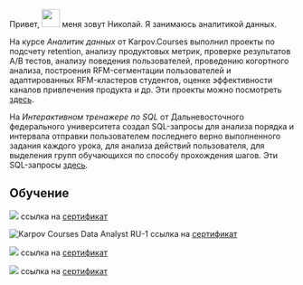 Привет, <img src="https://github.com/blackcater/blackcater/raw/main/images/Hi.gif" height="32"/> меня зовут Николай. Я занимаюсь аналитикой данных. 

На курсе *Аналитик данных* от Karpov.Courses выполнил проекты по подсчету retention, анализу продуктовых метрик, проверке результатов А/В тестов, анализу поведения пользователей, проведению когортного анализа, построения RFM-сегментации пользователей и адаптированных RFM-кластеров студентов, оценке эффективности каналов привлечения продукта и др. Эти проекты можно посмотреть [здесь](https://github.com/NickKulibaba/Projects_on_karpov_coursers#readme).

На *Интерактивном тренажере по SQL* от Дальневосточного федерального университета создал SQL-запросы для анализа порядка и интервала отправки пользователем последнего верно выполненного задания каждого урока, для анализа действий пользователя, для выделения групп обучающихся по способу прохождения шагов. Эти SQL-запросы [здесь](https://github.com/NickKulibaba/-SQL#readme). 
   

## Обучение

![](https://stepik.org/certificate/55e75b739b582e64ae967025f48d8288af78cdf7.png?resolution=high)
ссылка на [сертификат]( https://stepik.org/cert/2030059)

![Karpov Courses Data Analyst RU-1](https://user-images.githubusercontent.com/115520387/229250459-7738c94f-a277-4edb-891a-000723962030.png)
ссылка на [сертификат](https://lab.karpov.courses/certificate/63b5e1e5-a94f-4403-89ee-04f43c6de653)

![](https://stepik.org/certificate/e391390c06603ec351563255e0dc96b41326e428.png?resolution=high)
ссылка на [сертификат](https://stepik.org/cert/1405377)

![](https://stepik.org/certificate/a990828c59efe082dc1c91b35fcbabd8fd33791d.png?resolution=high)
ссылка на [сертификат](https://stepik.org/cert/1070590)




